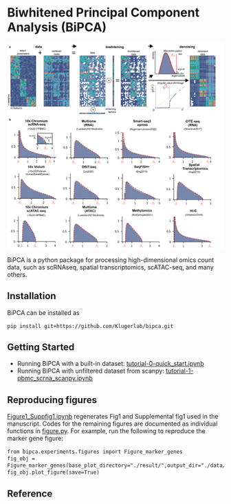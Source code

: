# Biwhitened Principal Component Analysis (BiPCA) # 
![](python/tutorials/Figure1.png)

BiPCA is a python package for processing high-dimensional omics count data, such as scRNAseq, spatial transcriptomics, scATAC-seq, and many others. 

## Installation ##

BiPCA can be installed as 

```
pip install git+https://github.com/Klugerlab/bipca.git
```
## Getting Started ##

- Running BiPCA with a built-in dataset: [tutorial-0-quick_start.ipynb](python/tutorials/tutorial-0-quick_start.ipynb)
- Running BiPCA with unfiltered dataset from scanpy: [tutorial-1-pbmc_scrna_scanpy.ipynb](python/tutorials/tutorial-1-pbmc_scrna_scanpy.ipynb)

## Reproducing figures ##

[Figure1_Suppfig1.ipynb](python/bipca/experiments/figures/Figure1_Suppfig1.ipynb) regenerates Fig1 and Supplemental fig1 used in the manuscript. Codes for the remaining figures are documented as individual functions in [figure.py](python/bipca/experiments/figures/figures.py). For example, run the following to reproduce the marker gene figure:

```
from bipca.experiments.figures import Figure_marker_genes
fig_obj = Figure_marker_genes(base_plot_directory="./result/",output_dir="./data/",formatstr="png")
fig_obj.plot_figure(save=True)
```

## Reference ##